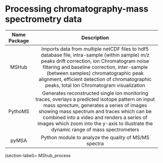 # Processing chromatography-mass spectrometry data


|Name Package | Description| 
|:-----------:|:----------:|
| MSHub       |Imports data from multiple netCDF files to hdf5 database file, intra-sample (within sample) m/z peaks drift correction, ion Chromatogram noise filtering and baseline correction, inter-sample (between samples) chromatographic peak alignment, efficient detection of chromatographic peaks, total Ion Chromatogram visualization | 
| PythoMS     | Generates reconstructed single ion monitoring traces, overlays a predicted isotope pattern on input mass sprectum, generates a series of images showing mass spectrum and traces which can be combined into a video and renders a series of images which zoom into the y-axis to illustrate the dynamic range of mass spectrometers |
| pyMSA       | Python module to analyze the quality of MS/MS spectra |


(section-label)= MShub_process

